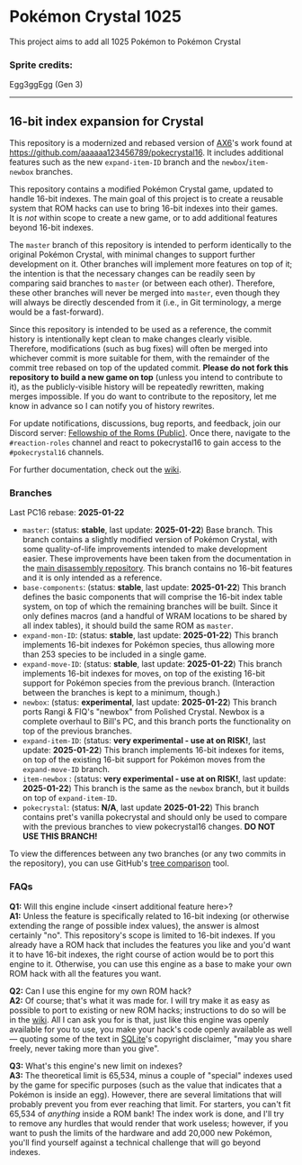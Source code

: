 # Pokémon Crystal 1025

This project aims to add all 1025 Pokémon to Pokémon Crystal

### Sprite credits:

Egg3ggEgg (Gen 3)


---

## 16-bit index expansion for Crystal

This repository is a modernized and rebased version of [AX6](https://github.com/aaaaaa123456789)'s work found at https://github.com/aaaaaa123456789/pokecrystal16.
It includes additional features such as the new `expand-item-ID` branch and the `newbox`/`item-newbox` branches.

This repository contains a modified Pokémon Crystal game, updated to handle 16-bit indexes. The main goal of this
project is to create a reusable system that ROM hacks can use to bring 16-bit indexes into their games.  
It is *not* within scope to create a new game, or to add additional features beyond 16-bit indexes.

The `master` branch of this repository is intended to perform identically to the original Pokémon Crystal, with
minimal changes to support further development on it. Other branches will implement more features on top of it; the
intention is that the necessary changes can be readily seen by comparing said branches to `master` (or between each
other). Therefore, these other branches will never be merged into `master`, even though they will always be directly
descended from it (i.e., in Git terminology, a merge would be a fast-forward).

Since this repository is intended to be used as a reference, the commit history is intentionally kept clean to make
changes clearly visible. Therefore, modifications (such as bug fixes) will often be merged into whichever commit is
more suitable for them, with the remainder of the commit tree rebased on top of the updated commit. **Please do not
fork this repository to build a new game on top** (unless you intend to contribute to it), as the publicly-visible
history will be repeatedly rewritten, making merges impossible. If you do want to contribute to the repository, let
me know in advance so I can notify you of history rewrites.

For update notifications, discussions, bug reports, and feedback, join our Discord server: [Fellowship of the Roms (Public)](https://discord.gg/dvpf6wcqMn). 
Once there, navigate to the `#reaction-roles` channel and react to pokecrystal16 to gain access to the `#pokecrystal16` channels.

For further documentation, check out the [wiki].

### Branches

Last PC16 rebase: **2025-01-22**

* `master`: (status: **stable**, last update: **2025-01-22**) Base branch. This branch contains a slightly modified
  version of Pokémon Crystal, with some quality-of-life improvements intended to make development easier. These
  improvements have been taken from the documentation in the [main disassembly repository][pokecrystal]. This branch
  contains no 16-bit features and it is only intended as a reference.
* `base-components`: (status: **stable**, last update: **2025-01-22**) This branch defines the basic components that
  will comprise the 16-bit index table system, on top of which the remaining branches will be built. Since it only
  defines macros (and a handful of WRAM locations to be shared by all index tables), it should build the same ROM as
  `master`.
* `expand-mon-ID`: (status: **stable**, last update: **2025-01-22**) This branch implements 16-bit indexes for Pokémon
  species, thus allowing more than 253 species to be included in a single game.
* `expand-move-ID`: (status: **stable**, last update: **2025-01-22**) This branch implements 16-bit indexes for moves,
  on top of the existing 16-bit support for Pokémon species from the previous branch. (Interaction between the
  branches is kept to a minimum, though.)
* `newbox`: (status: **experimental**, last update: **2025-01-22**) This branch ports Rangi & FIQ's "newbox" from
  Polished Crystal. Newbox is a complete overhaul to Bill's PC, and this branch ports the functionality on
  top of the previous branches.
* `expand-item-ID`: (status: **very experimental - use at on RISK!**, last update: **2025-01-22**) This branch implements 16-bit
  indexes for items, on top of the existing 16-bit support for Pokémon moves from the `expand-move-ID` branch.
* `item-newbox` : (status: **very experimental - use at on RISK!**, last update: **2025-01-22**) This branch is the same
  as the `newbox` branch, but it builds on top of `expand-item-ID`.
* `pokecrystal`: (status: **N/A**, last update **2025-01-22**) This branch contains pret's vanilla pokecrystal and
  should only be used to compare with the previous branches to view pokecrystal16 changes. **DO NOT USE THIS BRANCH!**

To view the differences between any two branches (or any two commits in the repository), you can use GitHub's [tree
comparison][compare] tool.

### FAQs

**Q1:** Will this engine include \<insert additional feature here\>?  
**A1:** Unless the feature is specifically related to 16-bit indexing (or otherwise extending the range of possible
index values), the answer is almost certainly "no". This repository's scope is limited to 16-bit indexes. If you
already have a ROM hack that includes the features you like and you'd want it to have 16-bit indexes, the right course
of action would be to port this engine to it. Otherwise, you can use this engine as a base to make your own ROM hack
with all the features you want.

**Q2:** Can I use this engine for my own ROM hack?  
**A2:** Of course; that's what it was made for. I will try make it as easy as possible to port to existing or new ROM
hacks; instructions to do so will be in the [wiki]. All I can ask you for is that, just like this engine was openly
available for you to use, you make your hack's code openly available as well — quoting some of the text in
[SQLite](https://sqlite.org)'s copyright disclaimer, "may you share freely, never taking more than you give".

**Q3:** What's this engine's new limit on indexes?  
**A3:** The theoretical limit is 65,534, minus a couple of "special" indexes used by the game for specific purposes
(such as the value that indicates that a Pokémon is inside an egg). However, there are several limitations that will
probably prevent you from ever reaching that limit. For starters, you can't fit 65,534 of _anything_ inside a ROM
bank! The index work is done, and I'll try to remove any hurdles that would render that work useless; however, if you
want to push the limits of the hardware and add 20,000 new Pokémon, you'll find yourself against a technical challenge
that will go beyond indexes.

[compare]: https://github.com/vulcandth/pokecrystal16/compare
[pokecrystal]: https://github.com/pret/pokecrystal/
[wiki]: https://github.com/vulcandth/pokecrystal16/wiki

